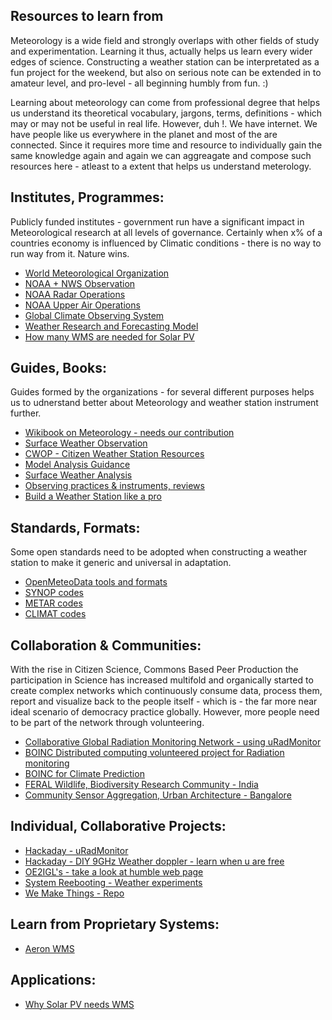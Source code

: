 ## Resources to learn from

Meteorology is a wide field and strongly overlaps with other fields of study and experimentation. Learning it thus, actually helps us learn every wider edges of science. Constructing a weather station can be interpretated as a fun project for the weekend, but also on serious note can be extended in to amateur level, and pro-level - all beginning humbly from fun. :)

Learning about meteorology can come from professional degree that helps us understand its theoretical vocabulary, jargons, terms, definitions - which may or may not be useful in real life. However, duh !. We have internet. We have people like us everywhere in the planet and most of the are connected. Since it requires more time and resource to individually gain the same knowledge again and again we can aggreagate and compose such resources here - atleast to a extent that helps us understand meterology.



## Institutes, Programmes:

Publicly funded institutes - government run have a significant impact in Meteorological research at all levels of governance. Certainly when x% of a countries economy is influenced by Climatic conditions - there is no way to run way from it. Nature wins.

* [World Meteorological Organization](https://www.wmo.int/pages/index_en.html)
* [NOAA + NWS Observation](http://www.nws.noaa.gov/om/osd/portal.shtml)
* [NOAA Radar Operations](https://www.roc.noaa.gov/WSR88D/NewRadarTechnology/NewTechDefault.aspx)
* [NOAA Upper Air Operations](http://www.ua.nws.noaa.gov/)
* [Global Climate Observing System](http://www.wmo.int/pages/summary/progs_struct_en.html)
* [Weather Research and Forecasting Model](http://www.wrf-model.org/index.php)
* [How many WMS are needed for Solar PV](http://www.aeronsystems.com/find-correct-number-weather-monitoring-stations-pv-solar-plant/)



## Guides, Books:

Guides formed by the organizations - for several different purposes helps us to udnerstand better about Meteorology and weather station instrument further.

* [Wikibook on Meteorology - needs our contribution](https://en.wikibooks.org/wiki/Meteorology)
* [Surface Weather Observation](https://en.wikipedia.org/wiki/Surface_weather_observation)
* [CWOP - Citizen Weather Station Resources](http://www.wxqa.com/resources.html)
* [Model Analysis Guidance](http://mag.ncep.noaa.gov/)
* [Surface Weather Analysis](https://en.wikipedia.org/wiki/Surface_weather_analysis)
* [Observing practices & instruments, reviews](http://measuringtheweather.com/)
* [Build a Weather Station like a pro](https://weather.com/news/news/how-make-weather-station-pro-20130731#/1)



## Standards, Formats:

Some open standards need to be adopted when constructing a weather station to make it generic and universal in adaptation.

* [OpenMeteoData tools and formats](https://github.com/OpenMeteoData)
* [SYNOP codes](https://en.wikipedia.org/wiki/SYNOP)
* [METAR codes](https://en.wikipedia.org/wiki/METAR)
* [CLIMAT codes](https://en.wikipedia.org/wiki/CLIMAT)



## Collaboration & Communities:

With the rise in Citizen Science, Commons Based Peer Production the participation in Science has increased multifold and organically started to create complex networks which continuously consume data, process them, report and visualize back to the people itself - which is - the far more near ideal scenario of democracy practice globally. However, more people need to be part of the network through volunteering.

* [Collaborative Global Radiation Monitoring Network - using uRadMonitor](https://www.uradmonitor.com/)
* [BOINC Distributed computing volunteered project for Radiation monitoring](http://radioactiveathome.org/en/)
* [BOINC for Climate Prediction](http://climateapps2.oerc.ox.ac.uk/cpdnboinc/index.php)
* [FERAL Wildlife, Biodiversity Research Community - India](http://feralindia.org)
* [Community Sensor Aggregation, Urban Architecture - Bangalore](https://www.sensinglocal.in/)



## Individual, Collaborative Projects:

* [Hackaday - uRadMonitor](https://hackaday.io/project/1662-global-radiation-monitoring-network)
* [Hackaday - DIY 9GHz Weather doppler - learn when u are free](http://hackaday.com/2013/10/03/making-a-9ghz-doppler-radar/)
* [OE2IGL's - take a look at humble web page](http://members.inode.at/576265/index.html)
* [System Reebooting - Weather experiments](https://systemreboot.net/index/weather)
* [We Make Things - Repo](https://github.com/Miceuz)


## Learn from Proprietary Systems:

* [Aeron WMS](http://www.aeronsystems.com/solutions/wireless-weather-station/)


## Applications:

* [Why Solar PV needs WMS](http://www.aeronsystems.com/solar-power-plants-need-weather-monitoring-station-wms/)
